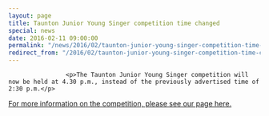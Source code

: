```yaml
---
layout: page
title: Taunton Junior Young Singer competition time changed
special: news
date: 2016-02-11 09:00:00
permalink: "/news/2016/02/taunton-junior-young-singer-competition-time-changed/"
redirect_from: "/2016/02/taunton-junior-young-singer-competition-time-changed/"
---
```

<section>

                    
                    <p>The Taunton Junior Young Singer competition will now be held at 4.30 p.m., instead of the previously advertised time of 2:30 p.m.</p>
<p><a href="http://www.tauntonfestival.org.uk/taunton-junior-young-singer/">For more information on the competition, please see our page here.</a></p>

                
</section>
